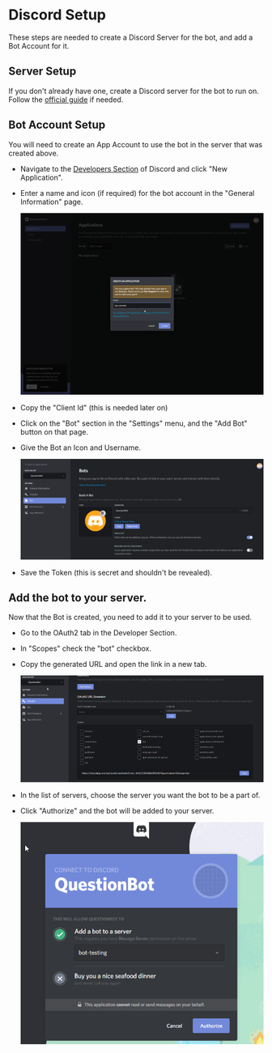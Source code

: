 # Discord Setup

These steps are needed to create a Discord Server for the bot, and add a Bot Account for it.

## Server Setup
If you don't already have one, create a Discord server for the bot to run on. Follow the [official guide](https://support.discordapp.com/hc/en-us/articles/204849977-How-do-I-create-a-server-) if needed.

## Bot Account Setup
You will need to create an App Account to use the bot in the server that was created above. 

- Navigate to the [Developers Section](https://discordapp.com/developers/applications/) of Discord and click "New Application".
- Enter a name and icon (if required) for the bot account in the "General Information" page.

    ![App Setup](/.github/assets/discord-setup/app-setup.png)

- Copy the "Client Id" (this is needed later on)
- Click on the "Bot" section in the "Settings" menu, and the "Add Bot" button on that page.
- Give the Bot an Icon and Username.

    ![Bot Setup](/.github/assets/discord-setup/bot-setup.png)

- Save the Token (this is secret and shouldn't be revealed).


## Add the bot to your server.
Now that the Bot is created, you need to add it to your server to be used.

- Go to the OAuth2 tab in the Developer Section.
- In "Scopes" check the "bot" checkbox.
- Copy the generated URL and open the link in a new tab.

    ![OAuth Setup](/.github/assets/discord-setup/oauth-setup.png)

- In the list of servers, choose the server you want the bot to be a part of.
- Click "Authorize" and the bot will be added to your server.

    ![OAuth Authorize](/.github/assets/discord-setup/oauth.png)
